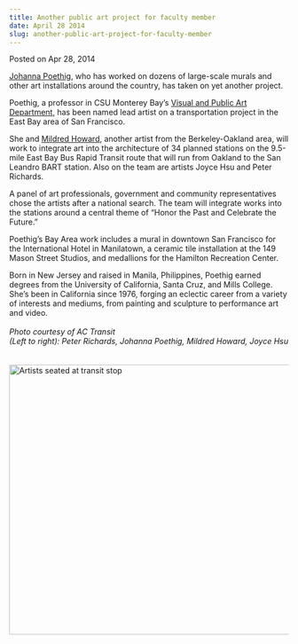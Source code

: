 ```yaml
---
title: Another public art project for faculty member
date: April 28 2014
slug: another-public-art-project-for-faculty-member
---
```


 



<span class="date">Posted on Apr 28, 2014    </span>
<p><a href="https://vpa.csumb.edu/people/johanna-poethig" rel="nofollow">Johanna Poethig</a>, who has worked on dozens of
large-scale murals and other art installations around the country,
has taken on yet another project.</p>
<p>Poethig, a professor in CSU Monterey Bay&#x2019;s <a href="https://vpa.csumb.edu" rel="nofollow">Visual and Public Art
Department,</a> has been named lead artist on a transportation
project in the East Bay area of San Francisco.</p>
<p>She and <a href="../../../2012/oct/11/art-social-change.html" rel="nofollow">Mildred Howard</a>, another artist from the
Berkeley-Oakland area, will work to integrate art into the
architecture of 34 planned stations on the 9.5-mile East Bay Bus
Rapid Transit route that will run from Oakland to the San Leandro
BART station. Also on the team are artists Joyce Hsu and Peter
Richards.</p>
<p>A panel of art professionals, government and community
representatives chose the artists after a national search. The team
will integrate works into the stations around a central theme of
&#x201C;Honor the Past and Celebrate the Future.&#x201D;</p>
<p>Poethig&#x2019;s Bay Area work includes a mural in downtown San
Francisco for the International Hotel in Manilatown, a ceramic tile
installation at the 149 Mason Street Studios, and medallions for
the Hamilton Recreation Center.</p>
<p>Born in New Jersey and raised in Manila, Philippines, Poethig
earned degrees from the University of California, Santa Cruz, and
Mills College. She&#x2019;s been in California since 1976, forging an
eclectic career from a variety of interests and mediums, from
painting and sculpture to performance art and video.<br>
<br>
<em>Photo courtesy of AC Transit&#xA0;<br>
(Left to right): Peter Richards, Johanna Poethig, Mildred Howard,
Joyce Hsu</br></em><br>
<br>
<img alt="Artists seated at transit stop" src="https://news.csumb.edu/sites/default/files/65/attachments/news/images/ac_transit_for_web.jpg" style="width:550px; height:487px; float:left"/></br></br></br></br></p>





```
